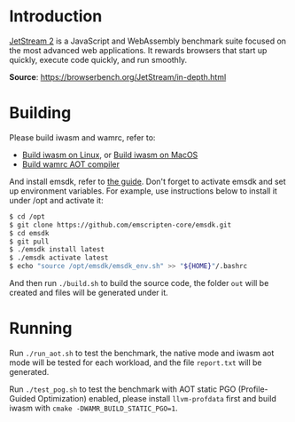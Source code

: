 # Introduction

[JetStream 2](https://browserbench.org/JetStream) is a JavaScript and WebAssembly benchmark suite focused on the most advanced web applications. It rewards browsers that start up quickly, execute code quickly, and run smoothly.

**Source**: https://browserbench.org/JetStream/in-depth.html

# Building

Please build iwasm and wamrc, refer to:
- [Build iwasm on Linux](../../../doc/build_wamr.md#linux), or [Build iwasm on MacOS](../../../doc/build_wamr.md#macos)
- [Build wamrc AOT compiler](../../../README.md#build-wamrc-aot-compiler)

And install emsdk, refer to [the guide](https://emscripten.org/docs/getting_started/downloads.html). Don't forget to activate
 emsdk and set up environment variables. For example, use instructions below to install it under /opt and activate it:
``` bash
$ cd /opt
$ git clone https://github.com/emscripten-core/emsdk.git
$ cd emsdk
$ git pull
$ ./emsdk install latest
$ ./emsdk activate latest
$ echo "source /opt/emsdk/emsdk_env.sh" >> "${HOME}"/.bashrc
```

And then run `./build.sh` to build the source code, the folder `out` will be created and files will be generated under it.

# Running

Run `./run_aot.sh` to test the benchmark, the native mode and iwasm aot mode will be tested for each workload, and the file `report.txt` will be generated.

Run `./test_pog.sh` to test the benchmark with AOT static PGO (Profile-Guided Optimization) enabled, please install `llvm-profdata` first and build iwasm with `cmake -DWAMR_BUILD_STATIC_PGO=1`.
